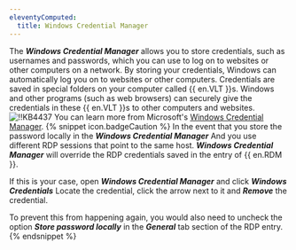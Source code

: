 ```yaml
---
eleventyComputed:
  title: Windows Credential Manager
---
```

The ***Windows Credential Manager*** allows you to store credentials, such as usernames and passwords, which you can use to log on to websites or other computers on a network. By storing your credentials, Windows can automatically log you on to websites or other computers. Credentials are saved in special folders on your computer called {{ en.VLT }}s. Windows and other programs (such as web browsers) can securely give the credentials in these {{ en.VLT }}s to other computers and websites.
![!!KB4437](https://cdnweb.devolutions.net/docs/en/kb/KB4437.png)
You can learn more from Microsoft's [Windows Credential Manager](https://msdn.microsoft.com/en-us/library/windows/desktop/aa374792(v=vs.85).aspx).
{% snippet icon.badgeCaution %}
In the event that you store the password locally in the ***Windows Credential Manager*** And you use different RDP sessions that point to the same host. ***Windows Credential Manager*** will override the RDP credentials saved in the entry of {{ en.RDM }}.

If this is your case, open ***Windows Credential Manager*** and click ***Windows Credentials*** Locate the credential, click the arrow next to it and ***Remove*** the credential.

To prevent this from happening again, you would also need to uncheck the option ***Store password locally*** in the ***General*** tab section of the RDP entry.
{% endsnippet %}
